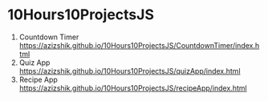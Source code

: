# 10Hours10ProjectsJS

1. Countdown Timer https://azizshik.github.io/10Hours10ProjectsJS/CountdownTimer/index.html <br>
2. Quiz App https://azizshik.github.io/10Hours10ProjectsJS/quizApp/index.html <br>
3. Recipe App https://azizshik.github.io/10Hours10ProjectsJS/recipeApp/index.html <br>
